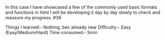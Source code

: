 In this case I have showcased a few of the commonly used basic formats and functions in html
I will be developing it day by day slowly to check and reassure my progress. #38

Things I learned:- Nothing, bec already new
Difficulty:- Easy (Easy/Medium/Hard)
Time consumed:- 5min
